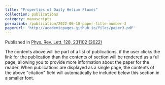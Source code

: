 ```yaml
---
title: "Properties of Daily Helium Fluxes"
collection: publications
category: manuscripts
permalink: /publication/2022-06-10-paper-title-number-3
paperurl: 'http://academicpages.github.io/files/paper3.pdf'
---
```

Published in [ Phys. Rev. Lett. 128, 231102 (2022)](https://doi.org/10.1103/PhysRevLett.128.231102)

The contents above will be part of a list of publications, if the user clicks the link for the publication than the contents of section will be rendered as a full page, allowing you to provide more information about the paper for the reader. When publications are displayed as a single page, the contents of the above "citation" field will automatically be included below this section in a smaller font.
